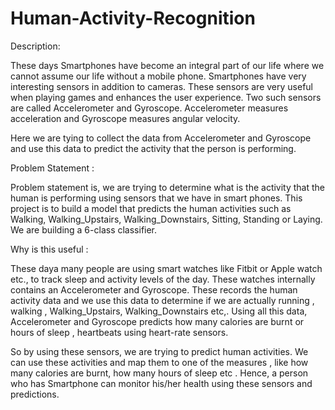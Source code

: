 # Human-Activity-Recognition

Description:

These days Smartphones have become an integral part of our life where we cannot assume our life without a mobile phone. Smartphones have very
interesting sensors in addition to cameras. These sensors are very useful when playing games and enhances the user experience.
Two such sensors are called Accelerometer and Gyroscope. Accelerometer measures acceleration and Gyroscope measures angular velocity.
 
Here we are tying to collect the data from Accelerometer and Gyroscope and use this data to predict the activity that the person is 
performing. 


Problem Statement :

Problem statement is, we are trying to determine what is the activity that the human is performing using sensors that we have in smart
phones. 
This project is to build a model that predicts the human activities such as Walking, Walking_Upstairs, Walking_Downstairs, Sitting, Standing or Laying.
We are building a 6-class classifier.

Why is this useful :

These daya many people are using smart watches like Fitbit or Apple watch etc., to track sleep and activity levels of the day. These
watches internally contains an Accelerometer and Gyroscope. These records the human activity data and we use this data to determine
if we are actually running , walking , Walking_Upstairs, Walking_Downstairs etc,. Using all this data, Accelerometer and Gyroscope predicts
how many calories are burnt or hours of sleep , heartbeats using heart-rate sensors. 

So by using these sensors, we are trying to predict human activities. We can use these activities and map them to one of the measures , 
like how many calories are burnt, how many hours of sleep etc .
Hence, a person who has Smartphone can monitor his/her health using these sensors and predictions. 
